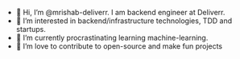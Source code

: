 - 👋 Hi, I’m @mrishab-deliverr. I am backend engineer at Deliverr.
- 👀 I’m interested in backend/infrastructure technologies, TDD and startups.
- 🌱 I’m currently procrastinating learning machine-learning.
- 💞️ I’m love to contribute to open-source and make fun projects


<!---
mrishab-deliverr/mrishab-deliverr is a ✨ special ✨ repository because its `README.md` (this file) appears on your GitHub profile.
You can click the Preview link to take a look at your changes.
--->
